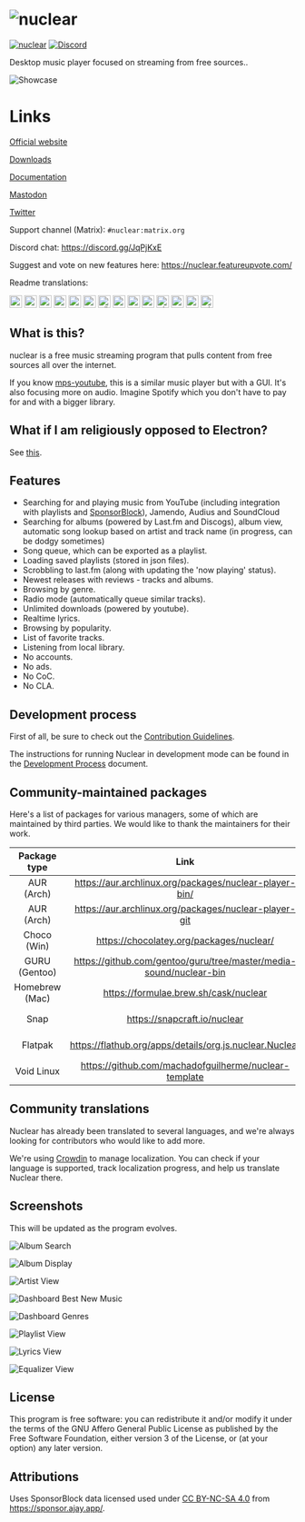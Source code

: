 # ![nuclear](https://i.imgur.com/oT1006i.png) 
[![nuclear](https://snapcraft.io//nuclear/badge.svg)](https://snapcraft.io/nuclear) [![Discord](https://img.shields.io/badge/Discord-7289DA?style=for-the-badge&logo=discord&logoColor=white)](https://discord.gg/JqPjKxE)

Desktop music player focused on streaming from free sources..

![Showcase](https://i.imgur.com/8qHu66J.png)

# Links

[Official website](https://nuclear.js.org)

[Downloads](https://github.com/nukeop/nuclear/releases)

[Documentation](https://nukeop.gitbook.io/nuclear/)

[Mastodon](https://fosstodon.org/@nuclearplayer)

[Twitter](https://twitter.com/nuclear_player)

Support channel (Matrix): `#nuclear:matrix.org`

Discord chat: https://discord.gg/JqPjKxE

Suggest and vote on new features here: https://nuclear.featureupvote.com/

Readme translations: 

<kbd>[<img title="Deutsch" alt="Deutsch" src="https://cdn.staticaly.com/gh/hjnilsson/country-flags/master/svg/de.svg" width="22">](docs/README-de.md)</kbd>
<kbd>[<img title="Português" alt="Português" src="https://cdn.staticaly.com/gh/hjnilsson/country-flags/master/svg/br.svg" width="22">](docs/README-ptbr.md)</kbd>
<kbd>[<img title="Svenska" alt="Svenska" src="https://cdn.staticaly.com/gh/hjnilsson/country-flags/master/svg/se.svg" width="22">](docs/README-se.md)</kbd>
<kbd>[<img title="English" alt="English" src="https://cdn.staticaly.com/gh/hjnilsson/country-flags/master/svg/us.svg" width="22">](README.md)</kbd>
<kbd>[<img title="Hebrew" alt="Hebrew" src="https://cdn.staticaly.com/gh/hjnilsson/country-flags/master/svg/il.svg" width="22">](docs/README-he.md)</kbd>
<kbd>[<img title="Italiano" alt="Italiano" src="https://cdn.staticaly.com/gh/hjnilsson/country-flags/master/svg/it.svg" width="22">](docs/README-it.md)</kbd>
<kbd>[<img title="Türkçe" alt="Türkçe" src="https://cdn.staticaly.com/gh/hjnilsson/country-flags/master/svg/tr.svg" width="22">](docs/README-tr.md)</kbd>
<kbd>[<img title="Español" alt="Español" src="https://cdn.staticaly.com/gh/hjnilsson/country-flags/master/svg/es.svg" width="22">](docs/README-es.md)</kbd>
<kbd>[<img title="Indonesia" alt="Indonesia" src="https://cdn.staticaly.com/gh/hjnilsson/country-flags/master/svg/id.svg" width="22">](docs/README-id.md)</kbd>
<kbd>[<img title="Français" alt="Français" src="https://cdn.staticaly.com/gh/hjnilsson/country-flags/master/svg/fr.svg" width="22">](docs/README-fr.md)</kbd>
<kbd>[<img title="Chinese" alt="Chinese" src="https://cdn.staticaly.com/gh/hjnilsson/country-flags/master/svg/cn.svg" width="22">](docs/README-zh-cn.md)</kbd>
<kbd>[<img title="Russian" alt="Russian" src="https://cdn.staticaly.com/gh/hjnilsson/country-flags/master/svg/ru.svg" width="22">](docs/README-ru.md)</kbd>
<kbd>[<img title="Polski" alt="Polski" src="https://cdn.staticaly.com/gh/hjnilsson/country-flags/master/svg/pl.svg" width="22">](docs/README-pl.md)</kbd>
<kbd>[<img title="Hindi" alt="Hindi" src="https://cdn.staticaly.com/gh/hjnilsson/country-flags/master/svg/in.svg" width="22">](docs/README-hi.md)</kbd>

## What is this?
nuclear is a free music streaming program that pulls content from free sources all over the internet.

If you know [mps-youtube](https://github.com/mps-youtube/mps-youtube), this is a similar music player but with a GUI.
It's also focusing more on audio. Imagine Spotify which you don't have to pay for and with a bigger library.

## What if I am religiously opposed to Electron?
See [this](docs/electron.md).

## Features

- Searching for and playing music from YouTube (including integration with playlists and [SponsorBlock](https://sponsor.ajay.app/)), Jamendo, Audius and SoundCloud
- Searching for albums (powered by Last.fm and Discogs), album view, automatic song lookup based on artist and track name (in progress, can be dodgy sometimes)
- Song queue, which can be exported as a playlist.
- Loading saved playlists (stored in json files).
- Scrobbling to last.fm (along with updating the 'now playing' status).
- Newest releases with reviews - tracks and albums.
- Browsing by genre.
- Radio mode (automatically queue similar tracks).
- Unlimited downloads (powered by youtube).
- Realtime lyrics.
- Browsing by popularity.
- List of favorite tracks.
- Listening from local library.
- No accounts.
- No ads.
- No CoC.
- No CLA.

## Development process

First of all, be sure to check out the [Contribution Guidelines](https://nukeop.gitbook.io/nuclear/contributing/contribution-guidelines).

The instructions for running Nuclear in development mode can be found in the [Development Process](https://nukeop.gitbook.io/nuclear/developer-resources/development-process) document.

## Community-maintained packages

Here's a list of packages for various managers, some of which are maintained by third parties. We would like to thank the maintainers for their work.

| Package type   | Link                                                               | Maintainer                                   | Installation Method                           |
|:--------------:|:------------------------------------------------------------------:|:--------------------------------------------:|:---------------------------------------------:|
| AUR (Arch)     | https://aur.archlinux.org/packages/nuclear-player-bin/             | [nukeop](https://github.com/nukeop)          | yay -s nuclear-player-bin                     |
| AUR (Arch)     | https://aur.archlinux.org/packages/nuclear-player-git              | [nukeop](https://github.com/nukeop)          | yay -s nuclear-player-git                     |
| Choco (Win)    | https://chocolatey.org/packages/nuclear/                           | [JourneyOver](https://github.com/JourneyOver)| choco install nuclear                         |
| GURU (Gentoo)  | https://github.com/gentoo/guru/tree/master/media-sound/nuclear-bin | Orphaned    | emerge nuclear-bin                            |
| Homebrew (Mac) | https://formulae.brew.sh/cask/nuclear                              | Homebrew                                     | brew install --cask nuclear                   |
| Snap           | https://snapcraft.io/nuclear                                       | [nukeop](https://github.com/nukeop)          | sudo snap install nuclear                     |
| Flatpak        | https://flathub.org/apps/details/org.js.nuclear.Nuclear            | [nukeop](https://github.com/nukeop)          | flatpak install flathub org.js.nuclear.Nuclear|
| Void Linux     | https://github.com/machadofguilherme/nuclear-template              | [machadofguilherme](https://github.com/machadofguilherme) | See readme


## Community translations
Nuclear has already been translated to several languages, and we're always looking for contributors who would like to add more.

We're using [Crowdin](https://crowdin.com/project/nuclear) to manage localization. You can check if your language is supported, track localization progress, and help us translate Nuclear there.

## Screenshots
This will be updated as the program evolves.

![Album Search](https://i.imgur.com/idFVnAF.png)

![Album Display](https://i.imgur.com/Kvzo3q7.png)

![Artist View](https://i.imgur.com/imBLYl3.png)

![Dashboard Best New Music](https://i.imgur.com/bMDrR4M.png)

![Dashboard Genres](https://i.imgur.com/g0aCmKx.png)

![Playlist View](https://i.imgur.com/2VMXHDC.png)

![Lyrics View](https://i.imgur.com/7e3DJKJ.png)

![Equalizer View](https://i.imgur.com/WreRL0w.png)

## License

This program is free software: you can redistribute it and/or modify it under the terms of the GNU Affero General Public License as published by the Free Software Foundation, either version 3 of the License, or (at your option) any later version.

## Attributions
Uses SponsorBlock data licensed used under [CC BY-NC-SA 4.0](https://creativecommons.org/licenses/by-nc-sa/4.0/) from https://sponsor.ajay.app/.
